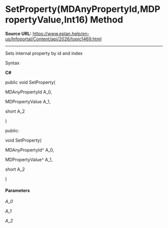 # SetProperty(MDAnyPropertyId,MDPropertyValue,Int16) Method

**Source URL:** https://www.eplan.help/en-us/Infoportal/Content/api/2026/topic1469.html

---

Sets internal property by id and index

Syntax

**C#**



public void SetProperty( 

   MDAnyPropertyId A_0,

   MDPropertyValue A_1,

   short A_2

)

public:

void SetProperty( 

   MDAnyPropertyId^ A_0,

   MDPropertyValue^ A_1,

   short A_2

)


#### Parameters

*A\_0*


*A\_1*


*A\_2*
